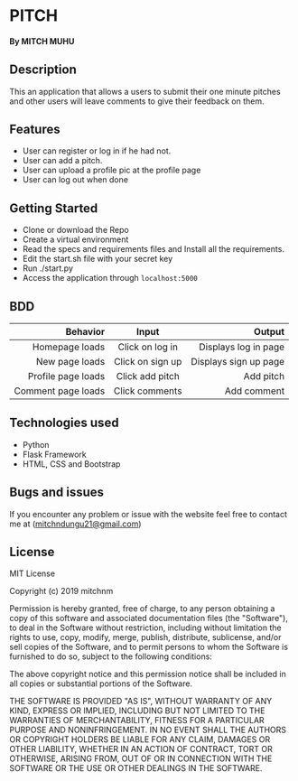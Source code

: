 # PITCH

#### By **MITCH MUHU** 

## Description

This an application that allows a users to submit their one minute pitches and other users will leave comments to give their feedback on them.

## Features
* User can register or log in if he had not.
* User can add a pitch.
* User can upload a profile pic at the profile page
* User can log out when done

## Getting Started

* Clone or download the Repo
* Create a virtual environment
* Read the specs and requirements files and Install all the requirements.
* Edit the start.sh file with your secret key 
* Run ./start.py
* Access the application through `localhost:5000`

## BDD

| Behavior                    | Input                         | Output                                     |
|----------------------------:|:-----------------------------:|-------------------------------------------:|
| Homepage loads              |  Click on log in              |  Displays log in page                      |
| New page loads              |  Click on sign up             |  Displays sign up page                     |
| Profile page loads          |  Click add pitch              |  Add pitch                                 |
| Comment page loads          |  Click comments               |  Add comment                               |

## Technologies used

* Python
* Flask Framework
* HTML, CSS and Bootstrap

## Bugs and issues

If you encounter any problem or issue with the website feel free to contact me at (mitchndungu21@gmail.com)

## License

MIT License

Copyright (c) 2019 mitchnm

Permission is hereby granted, free of charge, to any person obtaining a copy
of this software and associated documentation files (the "Software"), to deal
in the Software without restriction, including without limitation the rights
to use, copy, modify, merge, publish, distribute, sublicense, and/or sell
copies of the Software, and to permit persons to whom the Software is
furnished to do so, subject to the following conditions:

The above copyright notice and this permission notice shall be included in all
copies or substantial portions of the Software.

THE SOFTWARE IS PROVIDED "AS IS", WITHOUT WARRANTY OF ANY KIND, EXPRESS OR
IMPLIED, INCLUDING BUT NOT LIMITED TO THE WARRANTIES OF MERCHANTABILITY,
FITNESS FOR A PARTICULAR PURPOSE AND NONINFRINGEMENT. IN NO EVENT SHALL THE
AUTHORS OR COPYRIGHT HOLDERS BE LIABLE FOR ANY CLAIM, DAMAGES OR OTHER
LIABILITY, WHETHER IN AN ACTION OF CONTRACT, TORT OR OTHERWISE, ARISING FROM,
OUT OF OR IN CONNECTION WITH THE SOFTWARE OR THE USE OR OTHER DEALINGS IN THE
SOFTWARE.